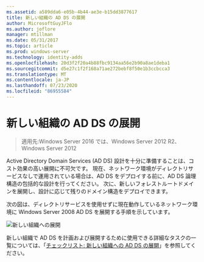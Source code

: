 ```yaml
---
ms.assetid: a589dda6-e05b-4b44-ae3e-b15dd3877617
title: 新しい組織の AD DS の展開
author: MicrosoftGuyJFlo
ms.author: joflore
manager: mtillman
ms.date: 05/31/2017
ms.topic: article
ms.prod: windows-server
ms.technology: identity-adds
ms.openlocfilehash: 20d3f2f20a4b88fbc9134aa56e2b90a8ae1deba1
ms.sourcegitcommit: d5e27c1f2f168a71ae272bebf8f50e1b3ccbcca3
ms.translationtype: MT
ms.contentlocale: ja-JP
ms.lasthandoff: 07/23/2020
ms.locfileid: "86955584"
---
```

# <a name="deploying-ad-ds-in-a-new-organization"></a>新しい組織の AD DS の展開

>適用先:Windows Server 2016 では、Windows Server 2012 R2、Windows Server 2012

Active Directory Domain Services (AD DS) 設計を十分に準備することは、コスト効果の高い展開に不可欠です。 現在、ネットワーク環境がディレクトリサービスなしで運用されている場合は、AD DS をデプロイする前に、AD DS 論理構造の包括的な設計を行ってください。 次に、新しいフォレストルートドメインを展開し、設計に応じて残りのドメイン構造をデプロイできます。  
  
次の図は、ディレクトリサービスを使用せずに現在動作しているネットワーク環境に Windows Server 2008 AD DS を展開する手順を示しています。  
  
![新しい組織への展開](media/Deploying-AD-DS-in-a-New-Organization/daa38971-86f2-4033-9442-0cdff9ecc48f.gif)  
  
新しい組織で AD DS を計画および展開するために使用できる詳細なタスクの一覧については、「[チェックリスト: 新しい組織への AD DS の展開](/previous-versions/windows/it-pro/windows-server-2008-R2-and-2008/cc725897(v=ws.10))」を参照してください。  
  
